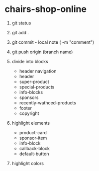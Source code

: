 # chairs-shop-online

1. git status
2. git add .
3. git commit - local note ( -m "comment")
4. git push origin (branch name)



1. divide into blocks
    - header navigation
    - header
    - super-product
    - special-products
    - info-blocks
    - sponsors
    - recently-wathced-products
    - footer
    - copyright

2. highlight elements
    - product-card
    - sponsor-item
    - info-block
    - callback-block
    - default-button
3. highlight colors 